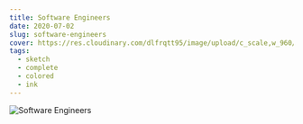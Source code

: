 ```yaml
---
title: Software Engineers
date: 2020-07-02
slug: software-engineers
cover: https://res.cloudinary.com/dlfrqtt95/image/upload/c_scale,w_960/v1610396346/106809754_698352834046906_8654158522229123785_n.jpg_fe28pj.jpg
tags:
  - sketch
  - complete
  - colored
  - ink
---
```


![Software Engineers](https://res.cloudinary.com/dlfrqtt95/image/upload/c_scale,w_960/v1610396346/106809754_698352834046906_8654158522229123785_n.jpg_fe28pj.jpg)

